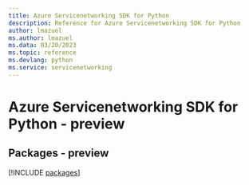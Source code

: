 ```yaml
---
title: Azure Servicenetworking SDK for Python
description: Reference for Azure Servicenetworking SDK for Python
author: lmazuel
ms.author: lmazuel
ms.data: 03/20/2023
ms.topic: reference
ms.devlang: python
ms.service: servicenetworking
---
```

# Azure Servicenetworking SDK for Python - preview
## Packages - preview
[!INCLUDE [packages](servicenetworking-index.md)]